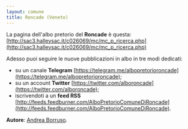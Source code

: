 ```yaml
---
layout: comune
title: Roncade (Veneto)
---
```


La pagina dell'albo pretorio del **Roncade** è questa: [http://sac3.halleysac.it/c026069/mc/mc_p_ricerca.php](http://sac3.halleysac.it/c026069/mc/mc_p_ricerca.php)

Adesso puoi seguire le nuove pubblicazioni in albo in tre modi dedicati:

* su un canale **Telegram** [https://telegram.me/albopretorioroncade](https://telegram.me/albopretorioroncade);
* su un account **Twitter** [https://twitter.com/alboroncade](https://twitter.com/alboroncade);
* iscrivendoti a un **feed RSS** [http://feeds.feedburner.com/AlboPretorioComuneDiRoncade](http://feeds.feedburner.com/AlboPretorioComuneDiRoncade).

**Autore**: [Andrea Borruso](https://twitter.com/aborruso).
